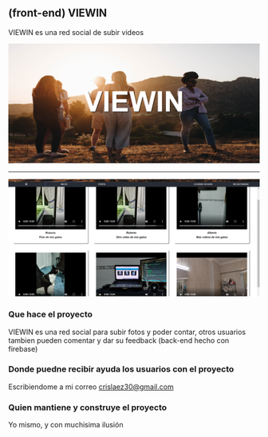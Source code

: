 ## (front-end) VIEWIN

VIEWIN es una red social de subir videos

<img src="https://github.com/crislaez/VieWin/blob/master/src/img/foto_proyecto.PNG" />
<hr>
<img src="https://github.com/crislaez/VieWin/blob/master/src/img/foto_proyecto_2.PNG" />

### Que hace el proyecto

VIEWIN es una red social para subir fotos y poder contar, otros usuarios tambien pueden comentar y dar su feedback (back-end hecho con firebase)
 
### Donde puedne recibir ayuda los usuarios con el proyecto
 
Escribiendome a mi correo crislaez30@gmail.com

### Quien mantiene y construye el proyecto

Yo mismo, y con muchisima ilusión
